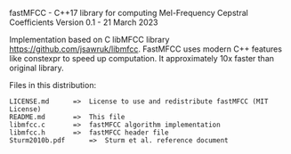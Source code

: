 fastMFCC - C++17 library for computing Mel-Frequency Cepstral Coefficients
Version 0.1 - 21 March 2023

Implementation based on С libMFCC library https://github.com/jsawruk/libmfcc. FastMFCC uses modern C++ features like constexpr to speed up computation. It approximately 10x faster than original library.

Files in this distribution:

	LICENSE.md		=>	License to use and redistribute fastMFCC (MIT License)
	README.md		=>	This file
	libmfcc.c		=>	fastMFCC algorithm implementation
	libmfcc.h		=>	fastMFCC header file
	Sturm2010b.pdf		=>	Sturm et al. reference document
